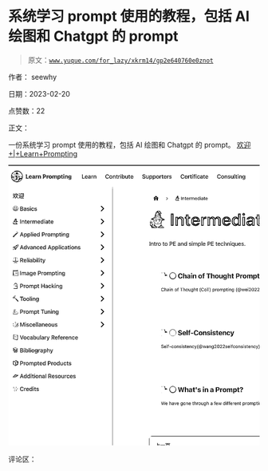 # 系统学习 prompt 使用的教程，包括 AI 绘图和 Chatgpt 的 prompt

> 原文：[`www.yuque.com/for_lazy/xkrm14/gp2e640760e0znot`](https://www.yuque.com/for_lazy/xkrm14/gp2e640760e0znot)

作者： seewhy

日期：2023-02-20

点赞数：22

正文：

一份系统学习 prompt 使用的教程，包括 AI 绘图和 Chatgpt 的 prompt。 [欢迎+|+Learn+Prompting](https://learnprompting.org/zh-Hans/docs/intro)

![](img/4a0697a70e30e9248141a243945a4f52.png)  

评论区：



